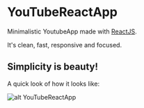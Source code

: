 # YouTubeReactApp

Minimalistic YoutubeApp made with [ReactJS](https://facebook.github.io/react/).

It's clean, fast, responsive and focused.

## Simplicity is beauty!

A quick look of how it looks like:

![alt YouTubeReactApp](https://cloud.githubusercontent.com/assets/2528506/21745120/5edb97d8-d524-11e6-8d3f-e94be02e3fd5.png)
